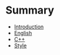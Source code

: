 # Summary

* [Introduction](README.md)
* [English](English/README.md)
* [C++](C++/README.md)
* [Style](StyleExample/README.md)

